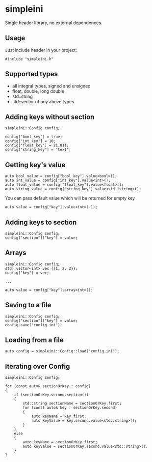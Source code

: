 simpleini
=========

Single header library, no external dependences.

Usage
-----

Just include header in your project:
```
#include "simpleini.h"
```
Supported types
---------------
* all integral types, signed and unsigned
* float, double, long double
* std::string
* std::vector of any above types

Adding keys without section
---------------------------
```
simpleini::Config config;

config["bool_key"] = true;
config["int_key"] = 10;
config["float_key"] = 21.01f;
config["string_key"] = "text";
```

Getting key's value
-------------------
```
auto bool_value = config["bool_key"].value<bool>();
auto int_value = config["int_key"].value<int>();
auto float_value = config["float_key"].value<float>();
auto string_value = config["string_key"].value<std::string>();
```
You can pass default value which will be returned for empty key
```
auto value = config["key"].value<int>(-1);
```
Adding keys to section
----------------------
```
simpleini::Config config;
config["section"]["key"] = value;
```

Arrays
------
```
simpleini::Config config;
std::vector<int> vec {{1, 2, 3}};
config["key"] = vec;

...

auto value = config["key"].array<int>();
```

Saving to a file
----------------
```
simpleini::Config config;
config["section"]["key"] = value;
config.save("config.ini");
```

Loading from a file
-------------------
```
auto config = simpleini::Config::load("config.ini");
```
Iterating over Config
---------------------
```
simpleini::Config config;

for (const auto& sectionOrKey : config)
{
    if (sectionOrKey.second.section())
    {
        std::string sectionName = sectionOrKey.first;
        for (const auto& key : sectionOrKey.second)
        {
            auto keyName = key.first;
            auto keyValue = key.second.value<std::string>();
        }
    }
    else
    {
        auto keyName = sectionOrKey.first;
        auto keyValue = sectionOrKey.second.value<std::string>();
    }
}
```


